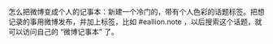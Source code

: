 怎么把微博变成个人的记事本：新建一个冷门的，带有个人色彩的话题标签。把想记录的事用微博发布，并加上标签，比如 #eallion.note ，以后搜索这个话题，就可以访问自己的 “微博记事本” 了。 ​​​​